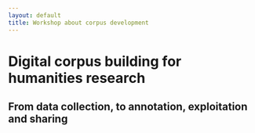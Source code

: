 ```yaml
---
layout: default
title: Workshop about corpus development
---
```

# Digital corpus building for humanities research

## From data collection, to annotation, exploitation and sharing

